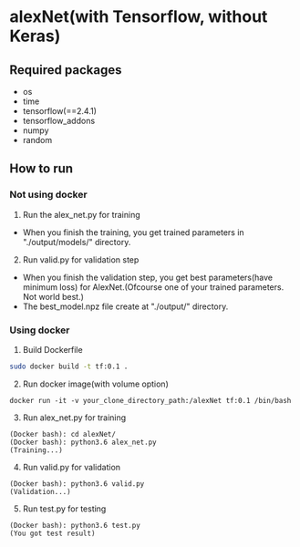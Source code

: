 # alexNet(with Tensorflow, without Keras)

## Required packages
- os
- time
- tensorflow(==2.4.1)
- tensorflow_addons
- numpy
- random

## How to run
### Not using docker 
1. Run the alex_net.py for training
  - When you finish the training, you get trained parameters in "./output/models/" directory.
2. Run valid.py for validation step
  - When you finish the validation step, you get best parameters(have minimum loss) for AlexNet.(Ofcourse one of your trained parameters. Not world best.)
  - The best_model.npz file create at "./output/" directory.

### Using docker
1. Build Dockerfile
```bash
sudo docker build -t tf:0.1 .
```
2. Run docker image(with volume option)
```
docker run -it -v your_clone_directory_path:/alexNet tf:0.1 /bin/bash
```
3. Run alex_net.py for training
```
(Docker bash): cd alexNet/
(Docker bash): python3.6 alex_net.py
(Training...)
```
4. Run valid.py for validation
```
(Docker bash): python3.6 valid.py
(Validation...)
```
5. Run test.py for testing
```
(Docker bash): python3.6 test.py
(You got test result)
```
